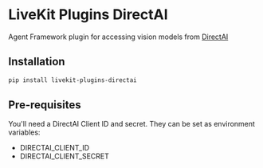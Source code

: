 # LiveKit Plugins DirectAI

Agent Framework plugin for accessing vision models from [DirectAI](https://directai.io/)

## Installation

```bash
pip install livekit-plugins-directai
```

## Pre-requisites

You'll need a DirectAI Client ID and secret. They can be set as environment variables:

- DIRECTAI_CLIENT_ID
- DIRECTAI_CLIENT_SECRET
